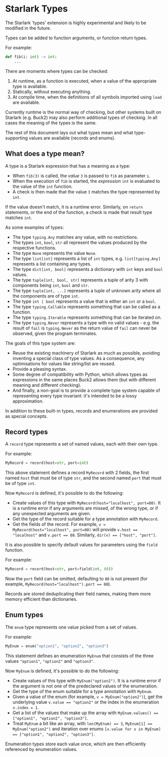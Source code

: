 # Starlark Types

The Starlark 'types' extension is highly experimental and likely to be modified in the future.

Types can be added to function arguments, or function return types.

For example:

```python
def fib(i: int) -> int:
    ...
```

There are moments where types can be checked:

1. At runtime, as a function is executed, when a value of the appropriate type is available.
2. Statically, without executing anything.
3. At compile time, when the definitions of all symbols imported using `load` are available.

Currently runtime is the normal way of checking, but other systems built on Starlark (e.g. Buck2) may also perform additional types of checking. In all cases the meaning of the types is the same.

The rest of this document lays out what types mean and what type-supporting values are available (records and enums).

## What does a type mean?

A type is a Starlark expression that has a meaning as a type:

* When `fib(3)` is called, the *value* `3` is passed to `fib` as parameter `i`.
* When the execution of `fib` is started, the *expression* `int` is evaluated to the value of the `int` function.
* A check is then made that the value `3` matches the type represented by `int`.

If the value doesn't match, it is a runtime error. Similarly, on `return` statements, or the end of the function, a check is made that result type matches `int`.

As some examples of types:

* The type `typing.Any` matches any value, with no restrictions.
* The types `int`, `bool`, `str` all represent the values produced by the respective functions.
* The type `None` represents the value `None`.
* The type `list[int]` represents a list of `int` types, e.g. `list[typing.Any]` represents a list containing any types.
* The type `dict[int, bool]` represents a dictionary with `int` keys and `bool` values.
* The type `tuple[int, bool, str]` represents a tuple of arity 3 with components being `int`, `bool` and `str`.
* The type `tuple[int, ...]` represents a tuple of unknown arity where all the components are of type `int`.
* The type `int | bool` represents a value that is either an `int` or a `bool`.
* The type `typing.Callable` represents something that can be called as a function.
* The type `typing.Iterable` represents something that can be iterated on.
* The type `typing.Never` represents a type with no valid values - e.g. the result of `fail` is `typing.Never` as the return value of `fail` can never be observed, given the program terminates.

The goals of this type system are:

* Reuse the existing machinery of Starlark as much as possible, avoiding inventing a special class of type values. As a consequence, any optimisations for values like string/list are reused.
* Provide a pleasing syntax.
* Some degree of compatibility with Python, which allows types as expressions in the same places Buck2 allows them (but with different meaning and different checking).
* And finally, a non-goal is to provide a complete type system capable of representing every type invariant: it's intended to be a lossy approximation.

In addition to these built-in types, records and enumerations are provided as special concepts.

## Record types

A `record` type represents a set of named values, each with their own type.

For example:

```python
MyRecord = record(host=str, port=int)
```

This above statement defines a record `MyRecord` with 2 fields, the first named `host` that must be of type `str`, and the second named `port` that must be of type `int`.

Now `MyRecord` is defined, it's possible to do the following:

* Create values of this type with `MyRecord(host="localhost", port=80)`. It is a runtime error if any arguments are missed, of the wrong type, or if any unexpected arguments are given.
* Get the type of the record suitable for a type annotation with `MyRecord`.
* Get the fields of the record. For example, `v = MyRecord(host="localhost", port=80)` will provide `v.host == "localhost"` and `v.port == 80`. Similarly, `dir(v) == ["host", "port"]`.

It is also possible to specify default values for parameters using the `field` function.

For example:

```python
MyRecord = record(host=str, port=field(int, 80))
```

Now the `port` field can be omitted, defaulting to `80` is not present (for example, `MyRecord(host="localhost").port == 80`).

Records are stored deduplicating their field names, making them more memory efficient than dictionaries.

## Enum types

The `enum` type represents one value picked from a set of values.

For example:

```python
MyEnum = enum("option1", "option2", "option3")
```

This statement defines an enumeration `MyEnum` that consists of the three values `"option1"`, `"option2"` and `"option3"`.

Now `MyEnum` is defined, it's possible to do the following:

* Create values of this type with `MyEnum("option2")`. It is a runtime error if the argument is not one of the predeclared values of the enumeration.
* Get the type of the enum suitable for a type annotation with `MyEnum`.
* Given a value of the enum (for example, `v = MyEnum("option2")`), get the underlying value `v.value == "option2"` or the index in the enumeration `v.index = 1`.
* Get a list of the values that make up the array with `MyEnum.values() == ["option1", "option2", "option3"]`.
* Treat `MyEnum` a bit like an array, with `len(MyEnum) == 3`, `MyEnum[1] == MyEnum("option2")` and iteration over enums `[x.value for x in MyEnum] == ["option1", "option2", "option3"]`.

Enumeration types store each value once, which are then efficiently referenced by enumeration values.
